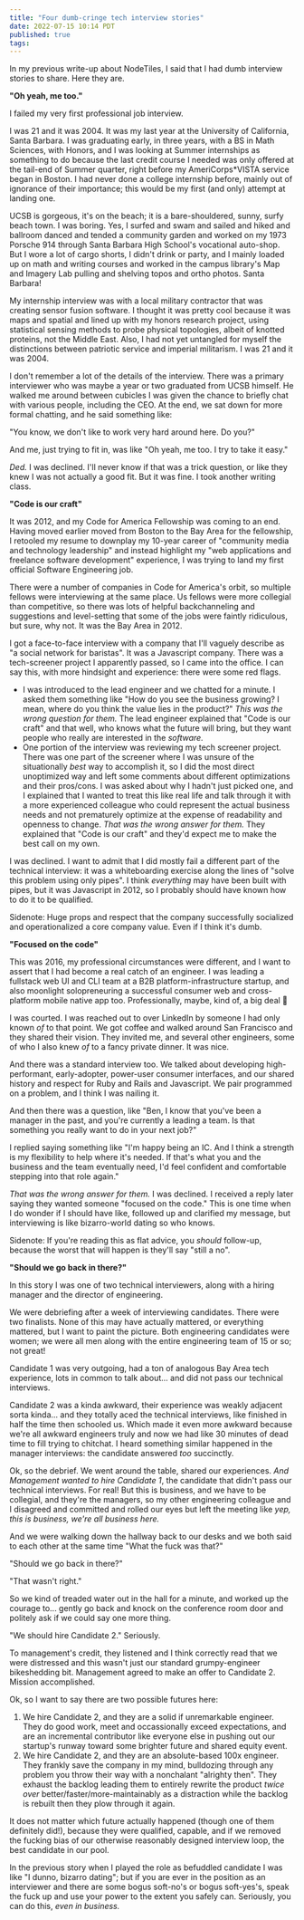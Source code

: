 ```yaml
---
title: "Four dumb-cringe tech interview stories"
date: 2022-07-15 10:14 PDT
published: true
tags:
---
```



In my previous write-up about NodeTiles, I said that I had dumb interview stories to share. Here they are.

**"Oh yeah, me too."**

I failed my very first professional job interview. 

I was 21 and it was 2004. It was my last year at the University of California, Santa Barbara. I was graduating early, in three years, with a BS in Math Sciences, with Honors, and I was looking at Summer internships as something to do because the last credit course I needed was only offered at the tail-end of Summer quarter, right before my AmeriCorps*VISTA service began in Boston. I had never done a college internship before, mainly out of ignorance of their importance; this would be my first (and only) attempt at landing one. 

UCSB is gorgeous, it's on the beach; it is a bare-shouldered, sunny, surfy beach town. I was boring. Yes, I surfed and swam and sailed and hiked and ballroom danced and tended a community garden and worked on my 1973 Porsche 914 through Santa Barbara High School's vocational auto-shop. But I wore a lot of cargo shorts, I didn't drink or party, and I mainly loaded up on math and writing courses and worked in the campus library's Map and Imagery Lab pulling and shelving topos and ortho photos. Santa Barbara!

My internship interview was with a local military contractor that was creating sensor fusion software. I thought it was pretty cool because it was maps and spatial and lined up with my honors research project, using statistical sensing methods to probe physical topologies, albeit of knotted proteins, not the Middle East. Also, I had not yet untangled for myself the distinctions between patriotic service and imperial militarism. I was 21 and it was 2004.

I don't remember a lot of the details of the interview. There was a primary interviewer who was maybe a year or two graduated from UCSB himself. He walked me around between cubicles I was given the chance to briefly chat with various people, including the CEO. At the end, we sat down for more formal chatting, and he said something like:

"You know, we don't like to work very hard around here. Do you?"

And me, just trying to fit in, was like "Oh yeah, me too. I try to take it easy."

_Ded._ I was declined. I'll never know if that was a trick question, or like they knew I was not actually a good fit. But it was fine. I took another writing class.

**"Code is our craft"**

It was 2012, and my Code for America Fellowship was coming to an end. Having moved earlier moved from Boston to the Bay Area for the fellowship, I retooled my resume to downplay my 10-year career of "community media and technology leadership" and instead highlight my "web applications and freelance software development" experience, I was trying to land my first official Software Engineering job.

There were a number of companies in Code for America's orbit, so multiple fellows were interviewing at the same place. Us fellows were more collegial than competitive, so there was lots of helpful backchanneling and suggestions and level-setting that some of the jobs were faintly ridiculous, but sure, why not. It was the Bay Area in 2012.

I got a face-to-face interview with a company that I'll vaguely describe as "a social network for baristas".  It was a Javascript company. There was a tech-screener project I apparently passed, so I came into the office. I can say this, with more hindsight and experience: there were some red flags.

- I was introduced to the lead engineer and we chatted for a minute. I asked them something like "How do you see the business growing? I mean, where do you think the value lies in the product?" *This was the wrong question for them.* The lead engineer explained that "Code is our craft" and that well, who knows what the future will bring, but they want people who really are interested in the *software.*
- One portion of the interview was reviewing my tech screener project. There was one part of the screener where I was unsure of the situationally _best_ way to accomplish it, so I did the most direct unoptimized way and left some comments about different optimizations and their pros/cons. I was asked about why I hadn't just picked one, and I explained that I wanted to treat this like real life and talk through it with a more experienced colleague who could represent the actual business needs and not prematurely optimize at the expense of readability and openness to change. *That was the wrong answer for them.* They explained that "Code is our craft" and they'd expect me to make the best call on my own.

I was declined. I want to admit that I did mostly fail a different part of the technical interview: it was a whiteboarding exercise along the lines of "solve this problem using only pipes". I think _everything_ may have been built with pipes, but it was Javascript in 2012, so I probably should have known how to do it to be qualified.

Sidenote: Huge props and respect that the company successfully socialized and operationalized a core company value. Even if I think it's dumb.

**"Focused on the code"**

This was 2016, my professional circumstances were different, and I want to assert that I had become a real catch of an engineer. I was leading a fullstack web UI and CLI team at a B2B platform-infrastructure startup, and also moonlight solopreneuring a successful consumer web and cross-platform mobile native app too. Professionally, maybe, kind of, a big deal 💅

I was courted. I was reached out to over LinkedIn by someone I had only known _of_ to that point. We got coffee and walked around San Francisco and they shared their vision. They invited me, and several other engineers, some of who I also knew _of_ to a fancy private dinner. It was nice.

And there was a standard interview too. We talked about developing high-performant, early-adopter, power-user consumer interfaces, and our shared history and respect for Ruby and Rails and Javascript. We pair programmed on a problem, and I think I was nailing it.

And then there was a question, like "Ben, I know that you've been a manager in the past, and you're currently a leading a team. Is that something you really want to do in your next job?"

I replied saying something like "I'm happy being an IC. And I think a strength is my flexibility to help where it's needed. If that's what you and the business and the team eventually need, I'd feel confident and comfortable stepping into that role again." 

*That was the wrong answer for them.*  I was declined. I received a reply later saying they wanted someone "focused on the code." This is one time when I do wonder if I should have like, followed up and clarified my message, but interviewing is like bizarro-world dating so who knows. 

Sidenote: If you're reading this as flat advice, you _should_ follow-up, because the worst that will happen is they'll say "still a no".

**"Should we go back in there?"**

In this story I was one of two technical interviewers, along with a hiring manager and the director of engineering.

We were debriefing after a week of interviewing candidates. There were two finalists. None of this may have actually mattered, or everything mattered, but I want to paint the picture. Both engineering candidates were women; we were all men along with the entire engineering team of 15 or so; not great! 

Candidate 1 was very outgoing, had a ton of analogous Bay Area tech experience, lots in common to talk about... and did not pass our technical interviews.

Candidate 2 was a kinda awkward, their experience was weakly adjacent sorta kinda... and they totally aced the technical interviews, like finished in half the time then schooled us. Which made it even more awkward because we're all awkward engineers truly and now we had like 30 minutes of dead time to fill trying to chitchat. I heard something similar happened in the manager interviews: the candidate answered *too* succinctly.

Ok, so the debrief. We went around the table, shared our experiences. *And Management wanted to hire Candidate 1*, the candidate that didn't pass our technical interviews. For real! But this is business, and we have to be collegial, and they're the managers, so my other engineering colleague and I disagreed and committed and rolled our eyes but left the meeting like *yep, this is business, we're all business here.*

And we were walking down the hallway back to our desks and we both said to each other at the same time "What the fuck was that?"

"Should we go back in there?"

"That wasn't right."

So we kind of treaded water out in the hall for a minute, and worked up the courage to... gently go back and knock on the conference room door and politely ask if we could say one more thing.

"We should hire Candidate 2." Seriously. 

To management's credit, they listened and I think correctly read that we were distressed and this wasn't just our standard grumpy-engineer bikeshedding bit. Management agreed to make an offer to Candidate 2. Mission accomplished. 

Ok, so I want to say there are two possible futures here:

1. We hire Candidate 2, and they are a solid if unremarkable engineer. They do good work, meet and occassionally exceed expectations, and are an incremental contributor like everyone else in pushing out our startup's runway toward some brighter future and shared equity event.
2. We hire Candidate 2, and they are an absolute-based 100x engineer. They frankly save the company in my mind, bulldozing through any problem you throw their way with a nonchalant "alrighty then". They exhaust the backlog leading them to entirely rewrite the product *twice over* better/faster/more-maintainably as a distraction while the backlog is rebuilt then they plow through it again.

It does not matter which future actually happened (though one of them definitely did!), because they were qualified, capable, and if we removed the fucking bias of our otherwise reasonably designed interview loop, the best candidate in our pool.

In the previous story when I played the role as befuddled candidate I was like "I dunno, bizarro dating"; but if you are ever in the position as an interviewer and there are some bogus soft-no's or bogus soft-yes's, speak the fuck up and use your power to the extent you safely can. Seriously, you can do this, *even in business.*
